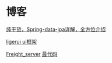 # 博客
[纯干货，Spring-data-jpa详解，全方位介绍](https://www.cnblogs.com/dreamroute/p/5173896.html)

[ligerui ui框架](http://www.ligerui.com/demo.html)

[Freight_server](http://code.taobao.org/p/Freight_server/src/safe-parent/)
[最代码](http://www.zuidaima.com/)